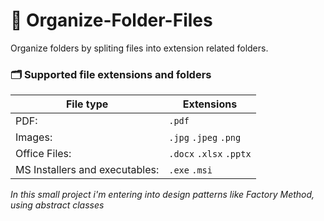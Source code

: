 # :file_folder: Organize-Folder-Files

Organize folders by spliting files into extension related folders.

### :card_index_dividers: Supported file extensions and folders

|File type | Extensions |
| -------- | ---------- |
| PDF: | `.pdf` |
| Images: | `.jpg` `.jpeg` `.png` |
| Office Files: | `.docx` `.xlsx` `.pptx`|
| MS Installers and executables: | `.exe` `.msi` |


*In this small project i'm entering into design patterns like Factory Method, using abstract classes*